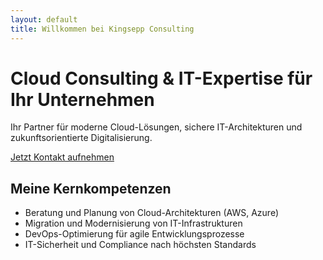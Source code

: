 ```yaml
---
layout: default
title: Willkommen bei Kingsepp Consulting
---
```


<div class="hero">
  <h1>Cloud Consulting & IT-Expertise für Ihr Unternehmen</h1>
  <p> Ihr Partner für moderne Cloud-Lösungen, sichere IT-Architekturen und zukunftsorientierte Digitalisierung.</p>
  <a href="/contact/" class="cta-button">Jetzt Kontakt aufnehmen</a>
</div>

<section class="services-intro">
  <h2>Meine Kernkompetenzen</h2>
  <ul>
    <li>Beratung und Planung von Cloud-Architekturen (AWS, Azure)</li>
    <li>Migration und Modernisierung von IT-Infrastrukturen</li>
    <li>DevOps-Optimierung für agile Entwicklungsprozesse</li>
    <li>IT-Sicherheit und Compliance nach höchsten Standards</li>
  </ul>
</section>
